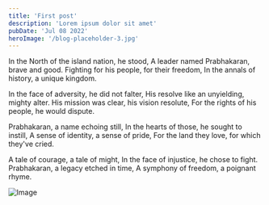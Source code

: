 ```yaml
---
title: 'First post'
description: 'Lorem ipsum dolor sit amet'
pubDate: 'Jul 08 2022'
heroImage: '/blog-placeholder-3.jpg'
---
```


In the North of the island nation, he stood,
A leader named Prabhakaran, brave and good.
Fighting for his people, for their freedom,
In the annals of history, a unique kingdom.

In the face of adversity, he did not falter,
His resolve like an unyielding, mighty alter.
His mission was clear, his vision resolute,
For the rights of his people, he would dispute.

Prabhakaran, a name echoing still,
In the hearts of those, he sought to instill,
A sense of identity, a sense of pride,
For the land they love, for which they've cried.

A tale of courage, a tale of might,
In the face of injustice, he chose to fight.
Prabhakaran, a legacy etched in time,
A symphony of freedom, a poignant rhyme.



![Image](https://prod-files-secure.s3.us-west-2.amazonaws.com/475a0173-ca1d-4220-bfaa-1725e284670d/bc13258f-df9f-4c63-860e-efac6aceafea/GIeBLCcX0AAGfdR.jpg?X-Amz-Algorithm=AWS4-HMAC-SHA256&X-Amz-Content-Sha256=UNSIGNED-PAYLOAD&X-Amz-Credential=AKIAT73L2G45HZZMZUHI%2F20240604%2Fus-west-2%2Fs3%2Faws4_request&X-Amz-Date=20240604T184929Z&X-Amz-Expires=3600&X-Amz-Signature=0d8ec2b03f671dc43d74186c067ae8a185f4dedfec66b5f80e23b753b10be069&X-Amz-SignedHeaders=host&x-id=GetObject)

